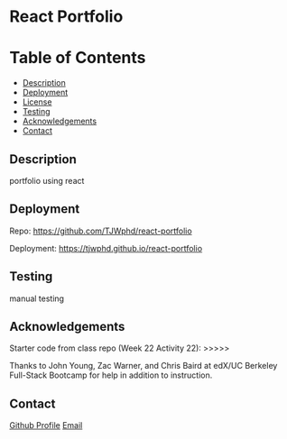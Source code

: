 # React Portfolio

# Table of Contents

- [Description](#description)
- [Deployment](#deployment)
- [License](#license)
- [Testing](#testing)
- [Acknowledgements](#acknowledgements)
- [Contact](#contact)

## Description

portfolio using react

## Deployment

Repo: https://github.com/TJWphd/react-portfolio

Deployment: https://tjwphd.github.io/react-portfolio

## Testing

manual testing

## Acknowledgements

Starter code from class repo (Week 22 Activity 22): >>>>>

Thanks to John Young, Zac Warner, and Chris Baird at edX/UC Berkeley Full-Stack Bootcamp for help in addition to instruction.

## Contact

[Github Profile](https://github.com/TJWphd)
[Email](mailto:tjwhitephd@gmail.com)
